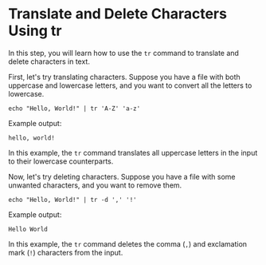 # Translate and Delete Characters Using tr

In this step, you will learn how to use the `tr` command to translate and delete characters in text.

First, let's try translating characters. Suppose you have a file with both uppercase and lowercase letters, and you want to convert all the letters to lowercase.

```
echo "Hello, World!" | tr 'A-Z' 'a-z'
```

Example output:

```
hello, world!
```

In this example, the `tr` command translates all uppercase letters in the input to their lowercase counterparts.

Now, let's try deleting characters. Suppose you have a file with some unwanted characters, and you want to remove them.

```
echo "Hello, World!" | tr -d ',' '!'
```

Example output:

```
Hello World
```

In this example, the `tr` command deletes the comma (`,`) and exclamation mark (`!`) characters from the input.
